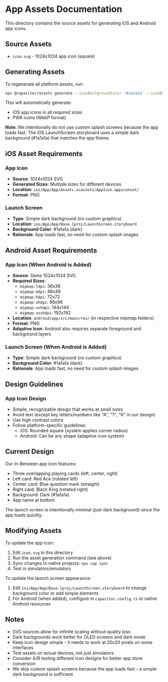 # App Assets Documentation

This directory contains the source assets for generating iOS and Android app icons.

## Source Assets

- `icon.svg` - 1024x1024 app icon (square)

## Generating Assets

To regenerate all platform assets, run:

```bash
npx @capacitor/assets generate --iconBackgroundColor '#1a1a1a' --iconBackgroundColorDark '#1a1a1a'
```

This will automatically generate:
- iOS app icons in all required sizes
- PWA icons (WebP format)

**Note**: We intentionally do not use custom splash screens because the app loads fast. The iOS LaunchScreen.storyboard uses a simple dark background (#1a1a1a) that matches the app theme.

## iOS Asset Requirements

### App Icon
- **Source**: 1024x1024 SVG
- **Generated Sizes**: Multiple sizes for different devices
- **Location**: `ios/App/App/Assets.xcassets/AppIcon.appiconset/`
- **Format**: PNG

### Launch Screen
- **Type**: Simple dark background (no custom graphics)
- **Location**: `ios/App/App/Base.lproj/LaunchScreen.storyboard`
- **Background Color**: #1a1a1a (dark)
- **Rationale**: App loads fast, no need for custom splash images

## Android Asset Requirements

### App Icon (When Android is Added)
- **Source**: Same 1024x1024 SVG
- **Required Sizes**:
  - `mipmap-ldpi`: 36x36
  - `mipmap-mdpi`: 48x48
  - `mipmap-hdpi`: 72x72
  - `mipmap-xhdpi`: 96x96
  - `mipmap-xxhdpi`: 144x144
  - `mipmap-xxxhdpi`: 192x192
- **Location**: `android/app/src/main/res/` (in respective mipmap folders)
- **Format**: PNG
- **Adaptive Icon**: Android also requires separate foreground and background layers

### Launch Screen (When Android is Added)
- **Type**: Simple dark background (no custom graphics)
- **Background Color**: #1a1a1a (dark)
- **Rationale**: App loads fast, no need for custom splash images

## Design Guidelines

### App Icon Design
- Simple, recognizable design that works at small sizes
- Avoid text (except key letters/numbers like "A", "?", "K" in our design)
- Use high contrast colors
- Follow platform-specific guidelines:
  - iOS: Rounded square (system applies corner radius)
  - Android: Can be any shape (adaptive icon system)


## Current Design

Our In-Between app icon features:
- Three overlapping playing cards (left, center, right)
- Left card: Red Ace (rotated left)
- Center card: Blue question mark (straight)
- Right card: Black King (rotated right)
- Background: Dark (#1a1a1a)
- App name at bottom

The launch screen is intentionally minimal (just dark background) since the app loads quickly.

## Modifying Assets

To update the app icon:

1. Edit `icon.svg` in this directory
2. Run the asset generation command (see above)
3. Sync changes to native projects: `npx cap sync`
4. Test in simulators/emulators

To update the launch screen appearance:

1. Edit `ios/App/App/Base.lproj/LaunchScreen.storyboard` to change background color or add simple elements
2. For Android (when added), configure in `capacitor.config.ts` or native Android resources

## Notes

- SVG sources allow for infinite scaling without quality loss
- Dark backgrounds work better for OLED screens and dark mode
- Keep icon design simple - it needs to work at 20x20 pixels on some interfaces
- Test assets on actual devices, not just simulators
- Consider A/B testing different icon designs for better app store conversion
- We skip custom splash screens because the app loads fast - a simple dark background is sufficient
